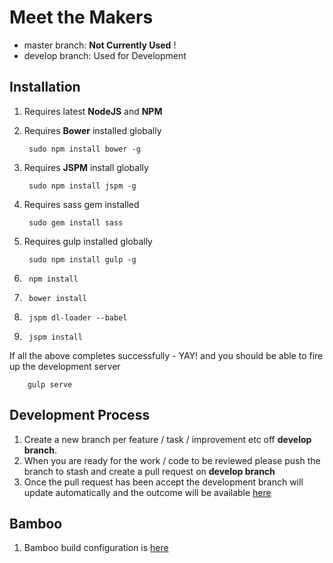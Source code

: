 Meet the Makers
===========

- master branch: **Not Currently Used** ! 
- develop branch: Used for Development


Installation
---

1. Requires latest **NodeJS** and **NPM**
2. Requires **Bower** installed globally

		sudo npm install bower -g
3. Requires **JSPM** install globally

		sudo npm install jspm -g 
4. Requires sass gem installed

		sudo gem install sass
5. Requires gulp installed globally

		sudo npm install gulp -g
6. 		npm install
7. 		bower install
8. 		jspm dl-loader --babel
9. 		jspm install

If all the above completes successfully - YAY! and you should be able to fire up the development server
		
		gulp serve  	

Development Process
---
1. Create a new branch per feature / task / improvement etc off **develop branch**.
2. When you are ready for the work / code to be reviewed please push the branch to stash and create a pull request on **develop branch**
3. Once the pull request has been accept the development branch will update automatically and the outcome will be available [here](http://labs.theguardian.com/meet-the-makers/development/build/)


Bamboo 
---

1. Bamboo build configuration is [here](http://bamboo.labs.theguardian.com:8085/browse/MM)







